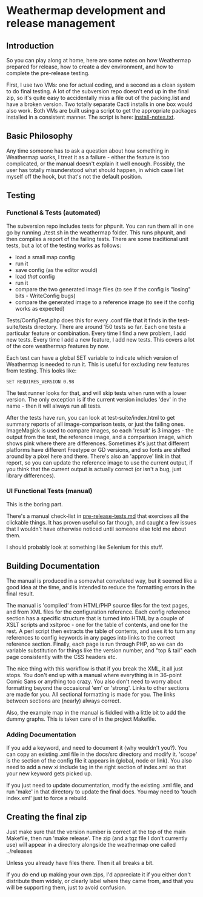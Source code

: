 # Weathermap development and release management #

## Introduction ##

So you can play along at home, here are some notes on how Weathermap prepared
for release, how to create a dev environment, and how to complete the pre-release
testing. 

First, I use two VMs: one for actual coding, and a second as a clean system to do
final testing. A lot of the subversion repo doesn't end up in the final zip, so 
it's quite easy to accidentally miss a file out of the packing.list and have a 
broken version. Two totally separate Cacti installs in one box would also work.
Both VMs are built using a script to get the appropriate packages installed 
in a consistent manner. The script is here: <a href="install-notes.txt">install-notes.txt</a>.

## Basic Philosophy ##

Any time someone has to ask a question about how something in Weathermap works, I 
treat it as a failure - either the feature is too complicated, or the manual doesn't 
explain it well enough. Possibly, the user has totally misunderstood what should
happen, in which case I let myself off the hook, but that's not the default position.

## Testing ##

### Functional & Tests (automated) ###

The subversion repo includes tests for phpunit. You can run them all in one go
by running ./test.sh in the weathermap folder. This runs phpunit, and then compiles
a report of the failing tests. There are some traditional unit tests, but a lot of
the testing works as follows:

* load a small map config
* run it
* save config (as the editor would)
* load *that* config
* run it
* compare the two generated image files (to see if the config is "losing" bits - WriteConfig bugs)
* compare the generated image to a reference image (to see if the config works as expected)
  
Tests/ConfigTest.php does this for every .conf file that it finds in the test-suite/tests
directory. There are around 150 tests so far. Each one tests a particular feature or
combination. Every time I find a new problem, I add new tests. Every time I add a new
feature, I add new tests. This covers a lot of the core weathermap features by now.

Each test can have a global SET variable to indicate which version of Weathermap is needed
to run it. This is useful for excluding new features from testing. This looks like:

    SET REQUIRES_VERSION 0.98

The test runner looks for that, and will skip tests when runn with a lower version. The only
exception is if the current version includes 'dev' in the name - then it will always run all
tests.

After the tests have run, you can look at test-suite/index.html to get summary reports of all
image-comparison tests, or just the failing ones. ImageMagick is used to compare images, so 
each 'result' is 3 images - the output from the test, the reference image, and a comparison
image, which shows pink where there are differences. Sometimes it's just that different
platforms have different Freetype or GD versions, and so fonts are shifted around by a pixel
here and there. There's also an 'approve' link in that report, so you can update the reference
image to use the current output, if you think that the current output is actually correct (or
isn't a bug, just library differences).

### UI Functional Tests (manual) ###

This is the boring part.

There's a manual check-list in <a href="pre-release-tests.md">pre-release-tests.md</a> that exercises all the clickable things. It
has proven useful so far though, and caught a few issues that I wouldn't have otherwise noticed
until someone else told me about them.

I should probably look at something like Selenium for this stuff.

## Building Documentation ##

The manual is produced in a somewhat convoluted way, but it seemed like a good idea at the time,
and is intended to reduce the formatting errors in the final result.

The manual is 'compiled' from HTML/PHP source files for the text pages, and from XML files for the
configuration reference. Each config reference section has a specific structure that is turned into 
HTML by a couple of XSLT scripts and xsltproc - one for the table of contents, and one for the rest.
A perl script then extracts the table of contents, and uses it to turn any references to config keywords
in any pages into links to the correct reference section. Finally, each page is run through PHP, so we
can do variable substitution for things like the version number, and "top & tail" each page consistently
with the CSS headers etc.

The nice thing with this workflow is that if you break the XML, it all just stops. You don't end up with
a manual where everything is in 36-point Comic Sans or anything too crazy. You also don't need to worry 
about formatting beyond the occasional 'em' or 'strong'. Links to other sections are made for you. All
sectional formatting is made for you. The links between sections are (nearly) always correct. 

Also, the example map in the manual is fiddled with a little bit to add the dummy graphs. This is taken
care of in the project Makefile.

### Adding Documentation ###

If you add a keyword, and need to document it (why wouldn't you?). You can copy an existing .xml file in
the docs/src directory and modify it. 'scope' is the section of the config file it appears in (global, node or link).
You also need to add a new xi:include tag in the right section of index.xml so that your new keyword gets picked up.

If you just need to update documentation, modify the existing .xml file, and run 'make' in that directory to update the
final docs. You may need to 'touch index.xml' just to force a rebuild.

## Creating the final zip ##

Just make sure that the version number is correct at the top of the main Makefile, then run 'make release'. The zip
(and a tgz file I don't currently use) will appear in a directory alongside the weathermap one called ../releases

Unless you already have files there. Then it all breaks a bit.

If you *do* end up making your own zips, I'd appreciate it if you either don't distribute them widely, or clearly label
where they came from, and that you will be supporting them, just to avoid confusion.